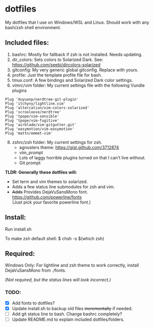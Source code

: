 # dotfiles

My dotfiles that I use on Windows/WSL and Linux. Should work with any bash/zsh shell environment.

## Included files:

1. bashrc: Mostly for fallback if zsh is not installed. Needs updating.  
2. dir_colors: Sets colors to Solarized Dark. See: https://github.com/seebi/dircolors-solarized  
3. gitconfig: My very generic global gitconfig. Replace with yours.
5. profile: Just the template profile file for bash.
6. tmux.conf: A few bindings and Solarized Dark color settings.
7. vimrc/vim folder: My current settings file with the following Vundle plugins

```vimrc
Plug 'Xuyuanp/nerdtree-git-plugin'
Plug 'itchyny/lightline.vim'
Plug 'altercation/vim-colors-solarized'
Plug 'scrooloose/nerdtree'
Plug 'tpope/vim-sensible'
Plug 'tpope/vim-fugitive'
Plug 'airblade/vim-gitgutter.git'
Plug 'easymotion/vim-easymotion'
Plug 'mattn/emmet-vim'
```

8. zshrc/zsh folder: My current settings for zsh. 
    * agnosters theme: https://gist.github.com/3712874
    * vim_prompt
    * Lots of laggy horrible plugins turned on that I can't live without.
    * Git prompt

__TLDR: Generally these dotfiles will:__
* Set term and vim themes to solarized. 
* Adds a few status line submodules for zsh and vim.
* ~~Adds~~ Provides DejaVuSansMono font. https://github.com/powerline/fonts  
(Just pick your favorite powerline font.)

## Install:

Run install.sh

To make zsh default shell: $ chsh -s $(which zsh)

## Required:

Windows Only: For lightline and zsh theme to work correctly, install DejaVuSansMono from ./fonts.

_(Not required, but the status lines will look incorrect.)_

### TODO:

- [x] Add fonts to dotfiles?
- [x] Update install.sh to backup old files ~~incrementally~~ if needed.
- [ ] Add git status line to bash. Change bashrc completely?
- [ ] Update README.md to explain included dotfiles/folders.
